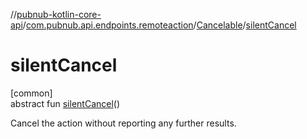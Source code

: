 //[pubnub-kotlin-core-api](../../../index.md)/[com.pubnub.api.endpoints.remoteaction](../index.md)/[Cancelable](index.md)/[silentCancel](silent-cancel.md)

# silentCancel

[common]\
abstract fun [silentCancel](silent-cancel.md)()

Cancel the action without reporting any further results.
